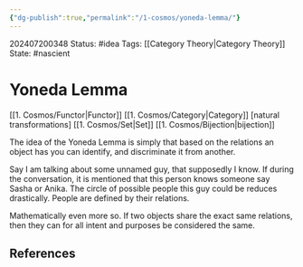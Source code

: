 ```yaml
---
{"dg-publish":true,"permalink":"/1-cosmos/yoneda-lemma/"}
---
```


202407200348
Status: #idea
Tags: [[Category Theory\|Category Theory]]
State: #nascient
# Yoneda Lemma

[[1. Cosmos/Functor\|Functor]]
[[1. Cosmos/Category\|Category]]
[natural transformations]
[[1. Cosmos/Set\|Set]]
[[1. Cosmos/Bijection\|bijection]]

The idea of the Yoneda Lemma is simply that based on the relations an object has you can identify, and discriminate it from another.

Say I am talking about some unnamed guy, that supposedly I know. If during the conversation, it is mentioned that this person knows someone say Sasha or Anika. The circle of possible people this guy could be reduces drastically. People are defined by their relations.

Mathematically even more so. If two objects share the exact same relations, then they can for all intent and purposes be considered the same.

## References
